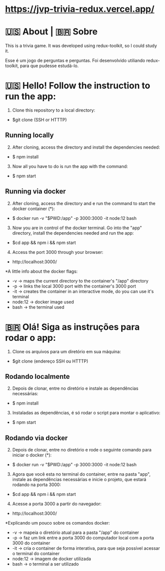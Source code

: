 # https://jvp-trivia-redux.vercel.app/

# 🇺🇸 About | 🇧🇷 Sobre

This is a trivia game. It was developed using redux-toolkit, so I could study it.

Esse é um jogo de perguntas e perguntas. Foi desenvolvido utiliando redux-toolkit, para que pudesse estudá-lo.

# 🇺🇸 Hello! Follow the instruction to run the app:

1. Clone this repository to a local directory:
- $git clone (SSH or HTTTP)

## Running locally

2. After cloning, access the directory and install the dependencies needed:
- $ npm install

3. Now all you have to do is run the app with the command:
- $ npm start

## Running via docker

2. After cloning, access the directory and e run the command to start the docker container (*):
- $ docker run -v "$PWD:/app" -p 3000:3000 -it node:12 bash

3. Now you are in control of the docker terminal. Go into the "app" directory, install the dependencies needed and run the app:
- $cd app && npm i && npm start

4. Access the port 3000 through your browser:
- http://localhost:3000/


*A little info about the docker flags:
- -v -> maps the current directory to the container's "/app" directory
- -p -> links the local 3000 port with the container's 3000 port
- -it -> creates the container in an interactive mode, do you can use it's terminal
- node:12 -> docker image used
- bash -> the terminal used

# 🇧🇷 Olá! Siga as instruções para rodar o app:

1. Clone os arquivos para um diretório em sua máquina:
- $git clone (endereço SSH ou HTTTP)

## Rodando localmente

2. Depois de clonar, entre no diretório e instale as dependências necessárias:
- $ npm install

3. Instaladas as dependências, é só rodar o script para montar o aplicativo:
- $ npm start

## Rodando via docker

2. Depois de clonar, entre no diretório e rode o seguinte comando para iniciar o docker (*):
- $ docker run -v "$PWD:/app" -p 3000:3000 -it node:12 bash

3. Agora que você esta no terminal do container, entre na pasta "app", instale as dependências necessárias e inicie o projeto, que estará rodando na porta 3000:
- $cd app && npm i && npm start

4. Acesse a porta 3000 a partir do navegador:
- http://localhost:3000/


*Explicando um pouco sobre os comandos docker:
- -v -> mapeia o diretório atual para a pasta "/app" do container
- -p -> faz um link entre a porta 3000 do computador local com a porta 3000 do container
- -it -> cria o container de forma interativa, para que seja possível acessar o terminal do container
- node:12 -> imagem de docker utilizada
- bash -> o terminal a ser utilizado
